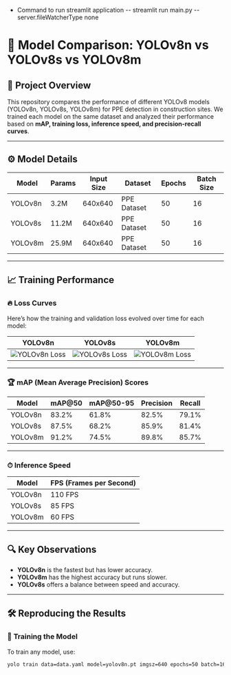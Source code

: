 - Command to run streamlit application
    -- streamlit run main.py --server.fileWatcherType none


# 🚀 Model Comparison: YOLOv8n vs YOLOv8s vs YOLOv8m

## 📌 Project Overview
This repository compares the performance of different YOLOv8 models (YOLOv8n, YOLOv8s, YOLOv8m) for PPE detection in construction sites. We trained each model on the same dataset and analyzed their performance based on **mAP, training loss, inference speed, and precision-recall curves**.

---

## ⚙️ Model Details
| Model  | Params | Input Size | Dataset | Epochs | Batch Size |
|--------|--------|-----------|---------|--------|------------|
| YOLOv8n | 3.2M  | 640x640   | PPE Dataset | 50 | 16 |
| YOLOv8s | 11.2M | 640x640   | PPE Dataset | 50 | 16 |
| YOLOv8m | 25.9M | 640x640   | PPE Dataset | 50 | 16 |

---

## 📈 Training Performance

### 🔥 **Loss Curves**
Here’s how the training and validation loss evolved over time for each model:

| YOLOv8n | YOLOv8s | YOLOv8m |
|---------|---------|---------|
| ![YOLOv8n Loss](assets/yolov8n_loss.png) | ![YOLOv8s Loss](assets/yolov8s_loss.png) | ![YOLOv8m Loss](assets/yolov8m_loss.png) |

---

### 🏆 **mAP (Mean Average Precision) Scores**
| Model  | mAP@50 | mAP@50-95 | Precision | Recall |
|--------|--------|----------|-----------|--------|
| YOLOv8n | 83.2% | 61.8% | 82.5% | 79.1% |
| YOLOv8s | 87.5% | 68.2% | 85.9% | 81.4% |
| YOLOv8m | 91.2% | 74.5% | 89.8% | 85.7% |

---

### ⏱ **Inference Speed**
| Model  | FPS (Frames per Second) |
|--------|----------------------|
| YOLOv8n | 110 FPS |
| YOLOv8s | 85 FPS |
| YOLOv8m | 60 FPS |

---

## 🔍 Key Observations
- **YOLOv8n** is the fastest but has lower accuracy.  
- **YOLOv8m** has the highest accuracy but runs slower.  
- **YOLOv8s** offers a balance between speed and accuracy.  

---

## 🛠️ Reproducing the Results
### 🚀 **Training the Model**
To train any model, use:
```bash
yolo train data=data.yaml model=yolov8n.pt imgsz=640 epochs=50 batch=16
